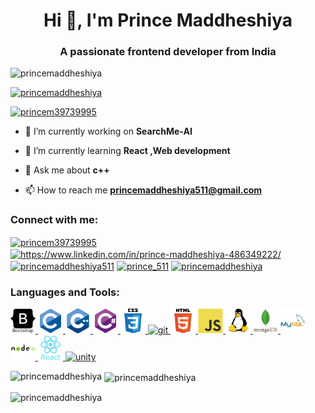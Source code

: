 <h1 align="center">Hi 👋, I'm Prince Maddheshiya</h1>
<h3 align="center">A passionate frontend developer from India</h3>

<p align="left"> <img src="https://komarev.com/ghpvc/?username=princemaddheshiya&label=Profile%20views&color=0e75b6&style=flat" alt="princemaddheshiya" /> </p>

<p align="left"> <a href="https://github.com/ryo-ma/github-profile-trophy"><img src="https://github-profile-trophy.vercel.app/?username=princemaddheshiya" alt="princemaddheshiya" /></a> </p>

<p align="left"> <a href="https://twitter.com/princem39739995" target="blank"><img src="https://img.shields.io/twitter/follow/princem39739995?logo=twitter&style=for-the-badge" alt="princem39739995" /></a> </p>

- 🔭 I’m currently working on **SearchMe-AI**

- 🌱 I’m currently learning **React ,Web development**

- 💬 Ask me about **c++**

- 📫 How to reach me **princemaddheshiya511@gmail.com**

<h3 align="left">Connect with me:</h3>
<p align="left">
<a href="https://twitter.com/princem39739995" target="blank"><img align="center" src="https://raw.githubusercontent.com/rahuldkjain/github-profile-readme-generator/master/src/images/icons/Social/twitter.svg" alt="princem39739995" height="30" width="40" /></a>
<a href="https://linkedin.com/in/https://www.linkedin.com/in/prince-maddheshiya-486349222/" target="blank"><img align="center" src="https://raw.githubusercontent.com/rahuldkjain/github-profile-readme-generator/master/src/images/icons/Social/linked-in-alt.svg" alt="https://www.linkedin.com/in/prince-maddheshiya-486349222/" height="30" width="40" /></a>
<a href="https://instagram.com/princemaddheshiya511" target="blank"><img align="center" src="https://raw.githubusercontent.com/rahuldkjain/github-profile-readme-generator/master/src/images/icons/Social/instagram.svg" alt="princemaddheshiya511" height="30" width="40" /></a>
<a href="https://www.codechef.com/users/prince_511" target="blank"><img align="center" src="https://cdn.jsdelivr.net/npm/simple-icons@3.1.0/icons/codechef.svg" alt="prince_511" height="30" width="40" /></a>
<a href="https://www.leetcode.com/princemaddheshiya" target="blank"><img align="center" src="https://raw.githubusercontent.com/rahuldkjain/github-profile-readme-generator/master/src/images/icons/Social/leet-code.svg" alt="princemaddheshiya" height="30" width="40" /></a>
</p>

<h3 align="left">Languages and Tools:</h3>
<p align="left"> <a href="https://getbootstrap.com" target="_blank" rel="noreferrer"> <img src="https://raw.githubusercontent.com/devicons/devicon/master/icons/bootstrap/bootstrap-plain-wordmark.svg" alt="bootstrap" width="40" height="40"/> </a> <a href="https://www.cprogramming.com/" target="_blank" rel="noreferrer"> <img src="https://raw.githubusercontent.com/devicons/devicon/master/icons/c/c-original.svg" alt="c" width="40" height="40"/> </a> <a href="https://www.w3schools.com/cpp/" target="_blank" rel="noreferrer"> <img src="https://raw.githubusercontent.com/devicons/devicon/master/icons/cplusplus/cplusplus-original.svg" alt="cplusplus" width="40" height="40"/> </a> <a href="https://www.w3schools.com/cs/" target="_blank" rel="noreferrer"> <img src="https://raw.githubusercontent.com/devicons/devicon/master/icons/csharp/csharp-original.svg" alt="csharp" width="40" height="40"/> </a> <a href="https://www.w3schools.com/css/" target="_blank" rel="noreferrer"> <img src="https://raw.githubusercontent.com/devicons/devicon/master/icons/css3/css3-original-wordmark.svg" alt="css3" width="40" height="40"/> </a> <a href="https://git-scm.com/" target="_blank" rel="noreferrer"> <img src="https://www.vectorlogo.zone/logos/git-scm/git-scm-icon.svg" alt="git" width="40" height="40"/> </a> <a href="https://www.w3.org/html/" target="_blank" rel="noreferrer"> <img src="https://raw.githubusercontent.com/devicons/devicon/master/icons/html5/html5-original-wordmark.svg" alt="html5" width="40" height="40"/> </a> <a href="https://developer.mozilla.org/en-US/docs/Web/JavaScript" target="_blank" rel="noreferrer"> <img src="https://raw.githubusercontent.com/devicons/devicon/master/icons/javascript/javascript-original.svg" alt="javascript" width="40" height="40"/> </a> <a href="https://www.linux.org/" target="_blank" rel="noreferrer"> <img src="https://raw.githubusercontent.com/devicons/devicon/master/icons/linux/linux-original.svg" alt="linux" width="40" height="40"/> </a> <a href="https://www.mongodb.com/" target="_blank" rel="noreferrer"> <img src="https://raw.githubusercontent.com/devicons/devicon/master/icons/mongodb/mongodb-original-wordmark.svg" alt="mongodb" width="40" height="40"/> </a> <a href="https://www.mysql.com/" target="_blank" rel="noreferrer"> <img src="https://raw.githubusercontent.com/devicons/devicon/master/icons/mysql/mysql-original-wordmark.svg" alt="mysql" width="40" height="40"/> </a> <a href="https://nodejs.org" target="_blank" rel="noreferrer"> <img src="https://raw.githubusercontent.com/devicons/devicon/master/icons/nodejs/nodejs-original-wordmark.svg" alt="nodejs" width="40" height="40"/> </a> <a href="https://reactjs.org/" target="_blank" rel="noreferrer"> <img src="https://raw.githubusercontent.com/devicons/devicon/master/icons/react/react-original-wordmark.svg" alt="react" width="40" height="40"/> </a> <a href="https://unity.com/" target="_blank" rel="noreferrer"> <img src="https://www.vectorlogo.zone/logos/unity3d/unity3d-icon.svg" alt="unity" width="40" height="40"/> </a> </p>

<p><img align="left" src="https://github-readme-stats.vercel.app/api/top-langs?username=princemaddheshiya&show_icons=true&locale=en&layout=compact" alt="princemaddheshiya" /></p>

<p>&nbsp;<img align="center" src="https://github-readme-stats.vercel.app/api?username=princemaddheshiya&show_icons=true&locale=en" alt="princemaddheshiya" /></p>

<p><img align="center" src="https://github-readme-streak-stats.herokuapp.com/?user=princemaddheshiya&" alt="princemaddheshiya" /></p>
